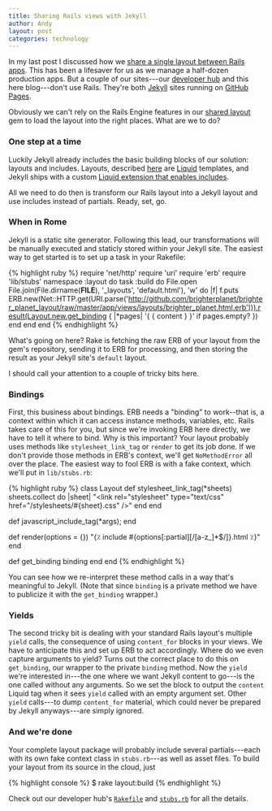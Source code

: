 ```yaml
---
title: Sharing Rails views with Jekyll
author: Andy
layout: post
categories: technology
---
```


In my last post I discussed how we [share a single layout between Rails apps](http://numbers.brighterplanet.com/2010/07/26/sharing-views-across-rails-3-apps). This has been a lifesaver for us as we manage a half-dozen production apps. But a couple of our sites---our [developer hub](http://brighterplanet.github.com) and this here blog---don't use Rails. They're both [Jekyll](http://github.com/mojombo/jekyll) sites running on [GitHub Pages](http://pages.github.com).

Obviously we can't rely on the Rails Engine features in our [shared layout](http://github.com/brighterplanet/brighter_planet_layout) gem to load the layout into the right places. What are we to do?

### One step at a time ###

Luckily Jekyll already includes the basic building blocks of our solution: layouts and includes. Layouts, described [here](http://wiki.github.com/mojombo/jekyll/usage) are [Liquid](http://github.com/tobi/liquid) templates, and Jekyll ships with a custom [Liquid extension that enables includes](http://wiki.github.com/mojombo/jekyll/liquid-extensions).

All we need to do then is transform our Rails layout into a Jekyll layout and use includes instead of partials. Ready, set, go.

### When in Rome ###

Jekyll is a static site generator. Following this lead, our transformations will be manually executed and staticly stored within your Jekyll site. The easiest way to get started is to set up a task in your Rakefile:

{% highlight ruby %}
require 'net/http'
require 'uri'
require 'erb'
require 'lib/stubs'
namespace :layout do
  task :build do
    File.open File.join(File.dirname(__FILE__), '_layouts', 'default.html'), 'w' do |f|
      f.puts ERB.new(Net::HTTP.get(URI.parse('http://github.com/brighterplanet/brighter_planet_layout/raw/master/app/views/layouts/brighter_planet.html.erb'))).result(Layout.new.get_binding  { |*pages| '{ { content } }' if pages.empty? })
    end
  end
end
{% endhighlight %}

What's going on here? Rake is fetching the raw ERB of your layout from the gem's repository, sending it to ERB for processing, and then storing the result as your Jekyll site's `default` layout.

I should call your attention to a couple of tricky bits here.

### Bindings ###
First, this business about bindings. ERB needs a "binding" to work--that is, a context within which it can access instance methods, variables, etc. Rails takes care of this for you, but since we're invoking ERB here directly, we have to tell it where to bind. Why is this important? Your layout probably uses methods like `stylesheet_link_tag` or `render` to get its job done. If we don't provide those methods in ERB's context, we'll get `NoMethodError` all over the place. The easiest way to fool ERB is with a fake context, which we'll put in `lib/stubs.rb`:

{% highlight ruby %}
class Layout
  def stylesheet_link_tag(*sheets)
    sheets.collect do |sheet|
      "<link rel=\"stylesheet\" type=\"text/css\" href=\"/stylesheets/#{sheet}.css\" />"
    end
  end
  
  def javascript_include_tag(*args); end
  
  def render(options = {})
    "{٪ include #{options[:partial][/[a-z_]*$/]}.html ٪}"
  end
  
  def get_binding
    binding
  end
end
{% endhighlight %}

You can see how we re-interpret these method calls in a way that's meaningful to Jekyll. (Note that since `binding` is a private method we have to publicize it with the `get_binding` wrapper.)

### Yields ###
The second tricky bit is dealing with your standard Rails layout's multiple `yield` calls, the consequence of using `content_for` blocks in your views. We have to anticipate this and set up ERB to act accordingly. Where do we even capture arguments to yield? Turns out the correct place to do this on `get_binding`, our wrapper to the private `binding` method. Now the `yield` we're interested in---the one where we want Jekyll content to go---is the one called without any arguments. So we set the block to output the `content` Liquid tag when it sees `yield` called with an empty argument set. Other `yield` calls---to dump `content_for` material, which could never be prepared by Jekyll anyways---are simply ignored.

### And we're done ###
Your complete layout package will probably include several partials---each with its own fake context class in `stubs.rb`---as well as asset files. To build your layout from its source in the cloud, just

{% highlight console %}
$ rake layout:build
{% endhighlight %}

Check out our developer hub's [`Rakefile`](http://github.com/brighterplanet/brighterplanet.github.com/blob/master/Rakefile) and [`stubs.rb`](http://github.com/brighterplanet/brighterplanet.github.com/blob/master/lib/stubs.rb) for all the details.
